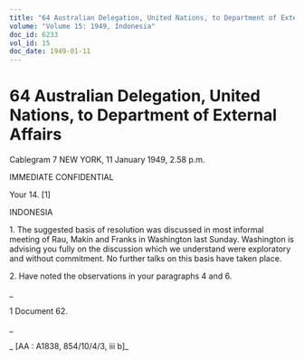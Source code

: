 ```yaml
---
title: "64 Australian Delegation, United Nations, to Department of External Affairs"
volume: "Volume 15: 1949, Indonesia"
doc_id: 6233
vol_id: 15
doc_date: 1949-01-11
---
```


# 64 Australian Delegation, United Nations, to Department of External Affairs

Cablegram 7 NEW YORK, 11 January 1949, 2.58 p.m.

IMMEDIATE CONFIDENTIAL

Your 14. [1]

INDONESIA

1\. The suggested basis of resolution was discussed in most informal meeting of Rau, Makin and Franks in Washington last Sunday. Washington is advising you fully on the discussion which we understand were exploratory and without commitment. No further talks on this basis have taken place.

2\. Have noted the observations in your paragraphs 4 and 6.

_

1 Document 62.

_

_ [AA : A1838, 854/10/4/3, iii b]_
